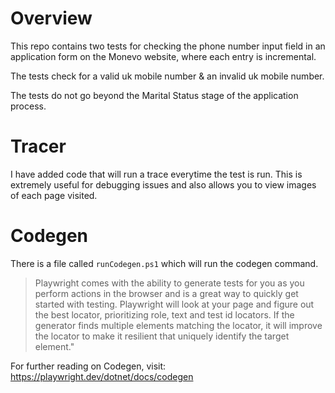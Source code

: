 # Overview
This repo contains two tests for checking the phone number input field in an application form on the Monevo website, where each entry is incremental. 

The tests check for a valid uk mobile number & an invalid uk mobile number.

The tests do not go beyond the Marital Status stage of the application process. 


# Tracer
I have added code that will run a trace everytime the test is run. This is extremely useful for debugging issues and also allows you to view images of each page visited. 


# Codegen
There is a file called `runCodegen.ps1` which will run the codegen command. 

>Playwright comes with the ability to generate tests for you as you perform actions in the browser and is a great way to quickly get started with testing. Playwright will look at your page and figure out the best locator, prioritizing role, text and test id locators. If the generator finds multiple elements matching the locator, it will improve the locator to make it resilient that uniquely identify the target element."

For further reading on Codegen, visit: https://playwright.dev/dotnet/docs/codegen 
